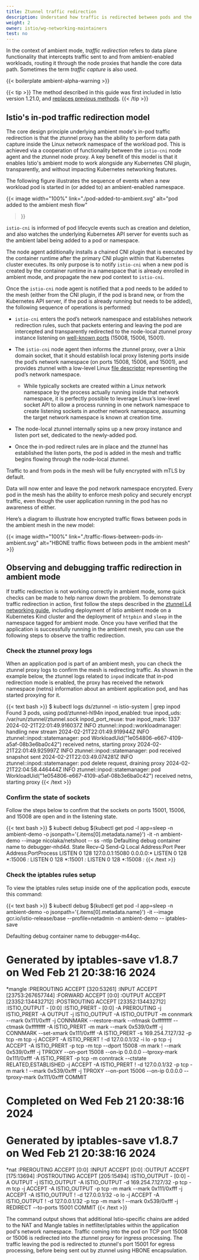```yaml
---
title: Ztunnel traffic redirection
description: Understand how traffic is redirected between pods and the ztunnel node proxy.
weight: 2
owner: istio/wg-networking-maintainers
test: no
---
```


In the context of ambient mode, _traffic redirection_ refers to data plane functionality that intercepts traffic sent to and from ambient-enabled workloads, routing it through the node proxies that handle the core data path. Sometimes the term _traffic capture_ is also used.

{{< boilerplate ambient-alpha-warning >}}

{{< tip >}}
The method described in this guide was first included in Istio version 1.21.0, and [replaces previous methods](/blog/2024/inpod-traffic-redirection-ambient/).
{{< /tip >}}

## Istio's in-pod traffic redirection model

The core design principle underlying ambient mode's in-pod traffic redirection is that the ztunnel proxy has the ability to perform data path capture inside the Linux network namespace of the workload pod. This is achieved via a cooperation of functionality between the `istio-cni` node agent and the ztunnel node proxy. A key benefit of this model is that it enables Istio's ambient mode to work alongside any Kubernetes CNI plugin, transparently, and without impacting Kubernetes networking features.

The following figure illustrates the sequence of events when a new workload pod is started in (or added to) an ambient-enabled namespace.

{{< image width="100%"
link="./pod-added-to-ambient.svg"
alt="pod added to the ambient mesh flow"
>}}

`istio-cni` is informed of pod lifecycle events such as creation and deletion, and also watches the underlying Kubernetes API server for events such as the ambient label being added to a pod or namespace.

The node agent additionally installs a chained CNI plugin that is executed by the container runtime after the primary CNI plugin within that Kubernetes cluster executes. Its only purpose is to notify `istio-cni` when a new pod is created by the container runtime in a namespace that is already enrolled in ambient mode, and propagate the new pod context to `istio-cni`.

Once the `istio-cni` node agent is notified that a pod needs to be added to the mesh (either from the CNI plugin, if the pod is brand new, or from the Kubernetes API server, if the pod is already running but needs to be added), the following sequence of operations is performed:

  - `istio-cni` enters the pod’s network namespace and establishes network redirection rules, such that packets entering and leaving the pod are intercepted and transparently redirected to the node-local ztunnel proxy instance listening on [well-known ports](https://github.com/istio/ztunnel/blob/master/ARCHITECTURE.md#ports) (15008, 15006, 15001).

  - The `istio-cni` node agent then informs the ztunnel proxy, over a Unix domain socket, that it should establish local proxy listening ports inside the pod’s network namespace (on ports 15008, 15006, and 15001), and provides ztunnel with a low-level Linux [file descriptor](https://en.wikipedia.org/wiki/File_descriptor) representing the pod’s network namespace.

      - While typically sockets are created within a Linux network namespace by the process actually running inside that network namespace, it is perfectly possible to leverage Linux’s low-level socket API to allow a process running in one network namespace to create listening sockets in another network namespace, assuming the target network namespace is known at creation time.

  - The node-local ztunnel internally spins up a new proxy instance and listen port set, dedicated to the newly-added pod.

  - Once the in-pod redirect rules are in place and the ztunnel has established the listen ports, the pod is added in the mesh and traffic begins flowing through the node-local ztunnel.

Traffic to and from pods in the mesh will be fully encrypted with mTLS by default.

Data will now enter and leave the pod network namespace encrypted. Every pod in the mesh has the ability to enforce mesh policy and securely encrypt traffic, even though the user application running in the pod has no awareness of either.

Here’s a diagram to illustrate how encrypted traffic flows between pods in the ambient mesh in the new model:

{{< image width="100%"
    link="./traffic-flows-between-pods-in-ambient.svg"
    alt="HBONE traffic flows between pods in the ambient mesh"
    >}}

## Observing and debugging traffic redirection in ambient mode

If traffic redirection is not working correctly in ambient mode, some quick checks can be made to help narrow down the problem. To demonstrate traffic redirection in action, first follow the steps described in the [ztunnel L4 networking guide](/docs/ops/ambient/usage/ztunnel), including deployment of Istio ambient mode on a Kubernetes Kind cluster and the deployment of `httpbin` and `sleep` in the namespace tagged for ambient mode. Once you have verified that the application is successfully running in the ambient mesh, you can use the following steps to observe the traffic redirection.

### Check the ztunnel proxy logs

When an application pod is part of an ambient mesh, you can check the ztunnel proxy logs to confirm the mesh is redirecting traffic. As shown in the example below, the ztunnel logs related to `inpod` indicate that in-pod redirection mode is enabled, the proxy has received the network namespace (netns) information about an ambient application pod, and has started proxying for it.

{{< text bash >}}
$ kubectl logs ds/ztunnel -n istio-system  | grep inpod
Found 3 pods, using pod/ztunnel-hl94n
inpod_enabled: true
inpod_uds: /var/run/ztunnel/ztunnel.sock
inpod_port_reuse: true
inpod_mark: 1337
2024-02-21T22:01:49.916037Z  INFO ztunnel::inpod::workloadmanager: handling new stream
2024-02-21T22:01:49.919944Z  INFO ztunnel::inpod::statemanager: pod WorkloadUid("1e054806-e667-4109-a5af-08b3e6ba0c42") received netns, starting proxy
2024-02-21T22:01:49.925997Z  INFO ztunnel::inpod::statemanager: pod received snapshot sent
2024-02-21T22:03:49.074281Z  INFO ztunnel::inpod::statemanager: pod delete request, draining proxy
2024-02-21T22:04:58.446444Z  INFO ztunnel::inpod::statemanager: pod WorkloadUid("1e054806-e667-4109-a5af-08b3e6ba0c42") received netns, starting proxy
{{< /text >}}

### Confirm the state of sockets

Follow the steps below to confirm that the sockets on ports 15001, 15006, and 15008 are open and in the listening state.

{{< text bash >}}
$ kubectl debug $(kubectl get pod -l app=sleep -n ambient-demo -o jsonpath='{.items[0].metadata.name}') -it -n ambient-demo  --image nicolaka/netshoot  -- ss -ntlp
Defaulting debug container name to debugger-nhd4d.
State  Recv-Q Send-Q Local Address:Port  Peer Address:PortProcess
LISTEN 0      128        127.0.0.1:15080      0.0.0.0:*
LISTEN 0      128                *:15006            *:*
LISTEN 0      128                *:15001            *:*
LISTEN 0      128                *:15008            *:*
{{< /text >}}

### Check the iptables rules setup

To view the iptables rules setup inside one of the application pods, execute this command:

{{< text bash >}}
$ kubectl debug $(kubectl get pod -l app=sleep -n ambient-demo -o jsonpath='{.items[0].metadata.name}') -it --image gcr.io/istio-release/base --profile=netadmin -n ambient-demo -- iptables-save

Defaulting debug container name to debugger-m44qc.
# Generated by iptables-save v1.8.7 on Wed Feb 21 20:38:16 2024
*mangle
:PREROUTING ACCEPT [320:53261]
:INPUT ACCEPT [23753:267657744]
:FORWARD ACCEPT [0:0]
:OUTPUT ACCEPT [23352:134432712]
:POSTROUTING ACCEPT [23352:134432712]
:ISTIO_OUTPUT - [0:0]
:ISTIO_PRERT - [0:0]
-A PREROUTING -j ISTIO_PRERT
-A OUTPUT -j ISTIO_OUTPUT
-A ISTIO_OUTPUT -m connmark --mark 0x111/0xfff -j CONNMARK --restore-mark --nfmask 0xffffffff --ctmask 0xffffffff
-A ISTIO_PRERT -m mark --mark 0x539/0xfff -j CONNMARK --set-xmark 0x111/0xfff
-A ISTIO_PRERT -s 169.254.7.127/32 -p tcp -m tcp -j ACCEPT
-A ISTIO_PRERT ! -d 127.0.0.1/32 -i lo -p tcp -j ACCEPT
-A ISTIO_PRERT -p tcp -m tcp --dport 15008 -m mark ! --mark 0x539/0xfff -j TPROXY --on-port 15008 --on-ip 0.0.0.0 --tproxy-mark 0x111/0xfff
-A ISTIO_PRERT -p tcp -m conntrack --ctstate RELATED,ESTABLISHED -j ACCEPT
-A ISTIO_PRERT ! -d 127.0.0.1/32 -p tcp -m mark ! --mark 0x539/0xfff -j TPROXY --on-port 15006 --on-ip 0.0.0.0 --tproxy-mark 0x111/0xfff
COMMIT
# Completed on Wed Feb 21 20:38:16 2024
# Generated by iptables-save v1.8.7 on Wed Feb 21 20:38:16 2024
*nat
:PREROUTING ACCEPT [0:0]
:INPUT ACCEPT [0:0]
:OUTPUT ACCEPT [175:13694]
:POSTROUTING ACCEPT [205:15494]
:ISTIO_OUTPUT - [0:0]
-A OUTPUT -j ISTIO_OUTPUT
-A ISTIO_OUTPUT -d 169.254.7.127/32 -p tcp -m tcp -j ACCEPT
-A ISTIO_OUTPUT -p tcp -m mark --mark 0x111/0xfff -j ACCEPT
-A ISTIO_OUTPUT ! -d 127.0.0.1/32 -o lo -j ACCEPT
-A ISTIO_OUTPUT ! -d 127.0.0.1/32 -p tcp -m mark ! --mark 0x539/0xfff -j REDIRECT --to-ports 15001
COMMIT
{{< /text >}}

The command output shows that additional Istio-specific chains are added to the NAT and Mangle tables in netfilter/iptables within the application pod's network namespace. Traffic coming into the pod on TCP port 15008 or 15006 is redirected into the ztunnel proxy for ingress processing. The traffic leaving the pod is redirected to ztunnel's port 15001 for egress processing, before being sent out by ztunnel using HBONE encapsulation.
